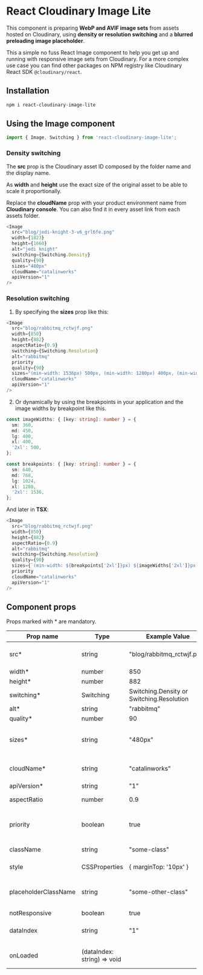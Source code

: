 # React Cloudinary Image Lite

This component is preparing **WebP and AVIF image sets** from assets hosted on Cloudinary, using **density or resolution switching** and a **blurred preloading image placeholder**.

This a simple no fuss React Image component to help you get up and running with responsive image sets from Cloudinary. For a more complex use case you can find other packages on NPM registry like Cloudinary React SDK `@cloudinary/react`.

## Installation

```bash
npm i react-cloudinary-image-lite
```

## Using the Image component

```typescript
import { Image, Switching } from 'react-cloudinary-image-lite';
```

### Density switching

The **src** prop is the Cloudinary asset ID composed by the folder name and the display name.

As **width** and **height** use the exact size of the original asset to be able to scale it proportionally.

Replace the **cloudName** prop with your product environment name from **Cloudinary console**. You can also find it in every asset link from each assets folder.

```typescript
<Image
  src="blog/jedi-knight-3-v6_grl6fe.png"
  width={1823}
  height={1660}
  alt="jedi knight"
  switching={Switching.Density}
  quality={90}
  sizes="480px"
  cloudName="catalinworks"
  apiVersion="1"
/>
```

### Resolution switching

1. By specifying the **sizes** prop like this:

```typescript
<Image
  src="blog/rabbitmq_rctwjf.png"
  width={850}
  height={882}
  aspectRatio={0.9}
  switching={Switching.Resolution}
  alt="rabbitmq"
  priority
  quality={90}
  sizes="(min-width: 1536px) 500px, (min-width: 1280px) 400px, (min-width: 1024px) 400px, (min-width: 768px) 450px, 360px"
  cloudName="catalinworks"
  apiVersion="1"
/>
```

2. Or dynamically by using the breakpoints in your application and the image widths by breakpoint like this.

```typescript
const imageWidths: { [key: string]: number } = {
  sm: 360,
  md: 450,
  lg: 400,
  xl: 400,
  '2xl': 500,
};

const breakpoints: { [key: string]: number } = {
  sm: 640,
  md: 768,
  lg: 1024,
  xl: 1280,
  '2xl': 1536,
};
```

And later in **TSX**:

```typescript
<Image
  src="blog/rabbitmq_rctwjf.png"
  width={850}
  height={882}
  aspectRatio={0.9}
  alt="rabbitmq"
  switching={Switching.Resolution}
  quality={90}
  sizes={`(min-width: ${breakpoints['2xl']}px) ${imageWidths['2xl']}px, (min-width: ${breakpoints.xl}px) ${imageWidths.xl}px, (min-width: ${breakpoints.lg}px) ${imageWidths.lg}px, (min-width: ${breakpoints.md}px) ${imageWidths.md}px, ${imageWidths.sm}px`}
  priority
  cloudName="catalinworks"
  apiVersion="1"
/>
```

## Component props

Props marked with * are mandatory.

| Prop name            | Type                        | Example Value                             | Explanation                                                |
| -------------------- | --------------------------- | ----------------------------------------- | ---------------------------------------------------------- |
| src*                 | string                      | "blog/rabbitmq_rctwjf.png"                | check Cloudinary console for the asset ID                  |
| width*               | number                      | 850                                       |                                                            |
| height*              | number                      | 882                                       |                                                            |
| switching*           | Switching                   | Switching.Density or Switching.Resolution |                                                            |
| alt*                 | string                      | "rabbitmq"                                |                                                            |
| quality*             | number                      | 90                                        |                                                            |
| sizes*               | string                      | "480px"                                   | or longer string for resolution switching (see above)      |
| cloudName*           | string                      | "catalinworks"                            | check Cloudinary console for product environment           |
| apiVersion*          | string                      | "1"                                       |                                                            |
| aspectRatio          | number                      | 0.9                                       | aspect ratio to crop the original image                    |
| priority             | boolean                     | true                                      | sets loading="eager" and fetchpriority="high"              |
| className            | string                      | "some-class"                              | optional prop for the parent div                           |
| style                | CSSProperties               | { marginTop: '10px' }                     | optional prop for the parent div                           |
| placeholderClassName | string                      | "some-other-class"                        | optional prop for the blurred preloading image placeholder |
| notResponsive        | boolean                     | true                                      | sets flex-shrink: 0                                        |
| dataIndex            | string                      | "1"                                       | identifier for the onLoaded callback function              |
| onLoaded             | (dataIndex: string) => void |                                           | callback function triggered after image is loaded          |
